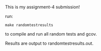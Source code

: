 This is my assignment-4 submission!

run:

	make randomtestresults

to compile and run all random tests and gcov.

Results are output to randomtestresults.out.
